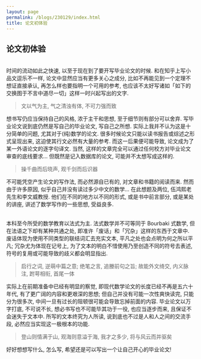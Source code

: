 ```yaml
---
layout: page
permalink: /blogs/230129/index.html
title: 论文初体验
---
```


## 论文初体验

<br>时间的流动如此之快速, 以至于现在到了要开写毕业论文的时候. 和在知乎上写小品文逗乐不一样, 论文中显然应当有更多关心之成分, 比如不再能见到一个定理不想证直接承认, 再怎么样也要指明一个可用的参考, 也应该不太好写诸如「如下的交换图于不言中道尽一切」这样一时兴起写出的文字.

> 文以气为主, 气之清浊有体, 不可力强而致

想书写仍应当保持自己的风格, 浓于主干和思想, 至于细节则有部分可以舍弃. 写毕业论文说到底仍然是写自己的毕业论文, 写自己之所想. 实际上我并不认为这是十分简单的问题, 尤其对于(纯)数学的论文. 很多时候论文只能以读书报告或综述之形式呈现出来, 这迫使其行文必然有大量的参考. 而这一后果便可能导致, 论文成为了某一外语论文的逐字句译文. 当然, 这样的文章完全可以通过任何校方对毕业论文审查的底线要求... 但既然是记入数据库的论文, 可能并不太想写成这样的.

> 操千曲而后晓声, 观千剑而后识器

不可能凭空产生论文的写作法, 而必然源自已有的, 对文章和书籍的阅读而来. 然而由于许多原因, 似乎自己并没有读过多少中文的数学... 在此想题及两位, 伍鸿熙老先生和李文威教授. 他们在不同的地方以不同的形式, 或是书中前言部分, 或是某处的讲座, 讲述了数学写作的一些思想, 受益良多.

<br>本科至今所受的数学教育以法式为主. 法式数学并不可等同于 Bourbaki 式数学, 但在法语之下却有某种共通之处, 即准许「废话」和「冗杂」这样的东西于文章中. 废话体现为使用不同类型的联结词汇去充实文本, 平凡之处也会点明为何之所以平凡; 冗杂尤为体现在记号上, 为了文本的明白不惜使用乃至创造不同的符号去表述, 符号的复用或可能导致的歧义都会明显指出.

> 启行之词, 逆萌中篇之意; 绝笔之言, 追媵前句之旨; 故能外文绮交, 内义脉注, 跗萼相衔, 首尾一体

实际上在前期准备中已经有明显的察觉, 即现代数学论文的长度已经不再是五六十年代, 有了更广阔的内容和更艰深的思想; 但自己并没有可能一次性爽快读完, 只能分为很多次, 中间一旦有过长的阻顿很可能会导致忘掉前面的内容. 毕业论文以万字打底, 不可说不长, 想必书写也不可能毕其功于一役, 也应当逐步而来, 且保证不会迷失于文本中. 所写的文本终究为人所读, 说到底也不过是人和人之间的交流手段, 必然应当实现这一极根本的功能.

> 登山则情满于山, 观海则意溢于海, 我才之多少, 将与风云而并驱矣

好好想想写什么, 怎么写, 希望还是可以写出一个让自己开心的毕业论文!

<!-- > 引用 -->


